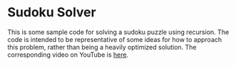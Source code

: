 # Sudoku Solver
This is some sample code for solving a sudoku puzzle using recursion. The code is intended to be representative of some
ideas for how to approach this problem, rather than being a heavily optimized solution.
The corresponding video on YouTube is [here](https://youtu.be/81E0hGmVaeY).